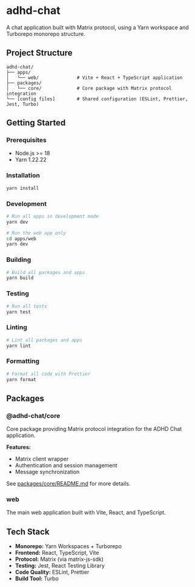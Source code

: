 # adhd-chat

A chat application built with Matrix protocol, using a Yarn workspace and Turborepo monorepo structure.

## Project Structure

```
adhd-chat/
├── apps/
│   └── web/              # Vite + React + TypeScript application
├── packages/
│   └── core/             # Core package with Matrix protocol integration
└── [config files]        # Shared configuration (ESLint, Prettier, Jest, Turbo)
```

## Getting Started

### Prerequisites

- Node.js >= 18
- Yarn 1.22.22

### Installation

```bash
yarn install
```

### Development

```bash
# Run all apps in development mode
yarn dev

# Run the web app only
cd apps/web
yarn dev
```

### Building

```bash
# Build all packages and apps
yarn build
```

### Testing

```bash
# Run all tests
yarn test
```

### Linting

```bash
# Lint all packages and apps
yarn lint
```

### Formatting

```bash
# Format all code with Prettier
yarn format
```

## Packages

### @adhd-chat/core

Core package providing Matrix protocol integration for the ADHD Chat application.

**Features:**
- Matrix client wrapper
- Authentication and session management
- Message synchronization

See [packages/core/README.md](packages/core/README.md) for more details.

### web

The main web application built with Vite, React, and TypeScript.

## Tech Stack

- **Monorepo:** Yarn Workspaces + Turborepo
- **Frontend:** React, TypeScript, Vite
- **Protocol:** Matrix (via matrix-js-sdk)
- **Testing:** Jest, React Testing Library
- **Code Quality:** ESLint, Prettier
- **Build Tool:** Turbo
